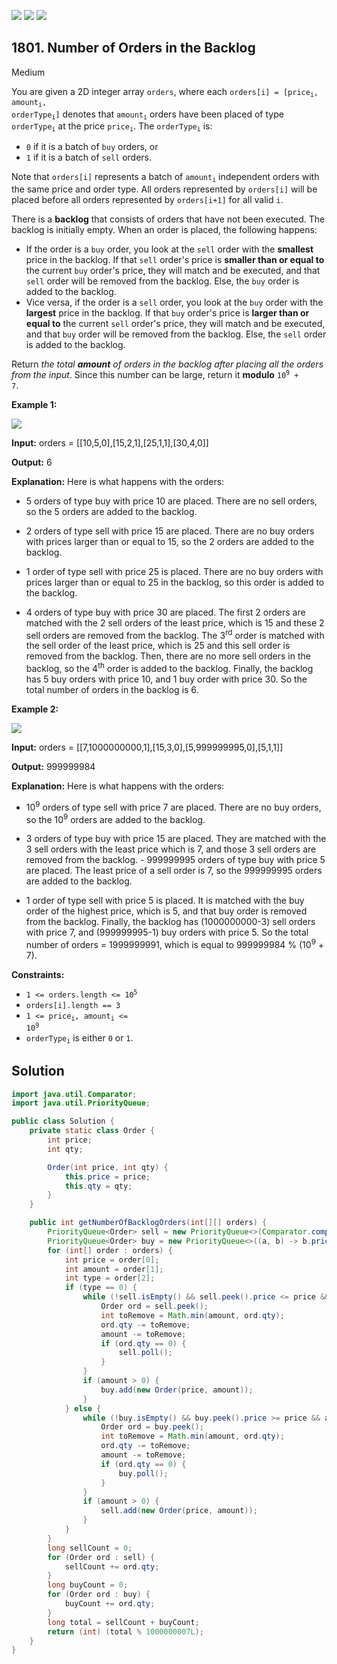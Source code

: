 [![](https://img.shields.io/github/stars/javadev/LeetCode-in-Java?label=Stars&style=flat-square)](https://github.com/javadev/LeetCode-in-Java)
[![](https://img.shields.io/github/forks/javadev/LeetCode-in-Java?label=Fork%20me%20on%20GitHub%20&style=flat-square)](https://github.com/javadev/LeetCode-in-Java/fork)
[![](https://img.shields.io/badge/-LeetCode%20in%20Kotlin-blue?style=flat-square)](https://github.com/javadev/LeetCode-in-Kotlin)

## 1801\. Number of Orders in the Backlog

Medium

You are given a 2D integer array `orders`, where each <code>orders[i] = [price<sub>i</sub>, amount<sub>i</sub>, orderType<sub>i</sub>]</code> denotes that <code>amount<sub>i</sub></code> orders have been placed of type <code>orderType<sub>i</sub></code> at the price <code>price<sub>i</sub></code>. The <code>orderType<sub>i</sub></code> is:

*   `0` if it is a batch of `buy` orders, or
*   `1` if it is a batch of `sell` orders.

Note that `orders[i]` represents a batch of <code>amount<sub>i</sub></code> independent orders with the same price and order type. All orders represented by `orders[i]` will be placed before all orders represented by `orders[i+1]` for all valid `i`.

There is a **backlog** that consists of orders that have not been executed. The backlog is initially empty. When an order is placed, the following happens:

*   If the order is a `buy` order, you look at the `sell` order with the **smallest** price in the backlog. If that `sell` order's price is **smaller than or equal to** the current `buy` order's price, they will match and be executed, and that `sell` order will be removed from the backlog. Else, the `buy` order is added to the backlog.
*   Vice versa, if the order is a `sell` order, you look at the `buy` order with the **largest** price in the backlog. If that `buy` order's price is **larger than or equal to** the current `sell` order's price, they will match and be executed, and that `buy` order will be removed from the backlog. Else, the `sell` order is added to the backlog.

Return _the total **amount** of orders in the backlog after placing all the orders from the input_. Since this number can be large, return it **modulo** <code>10<sup>9</sup> + 7</code>.

**Example 1:**

![](https://assets.leetcode.com/uploads/2021/03/11/ex1.png)

**Input:** orders = \[\[10,5,0],[15,2,1],[25,1,1],[30,4,0]]

**Output:** 6

**Explanation:** Here is what happens with the orders: 

- 5 orders of type buy with price 10 are placed. There are no sell orders, so the 5 orders are added to the backlog.

- 2 orders of type sell with price 15 are placed. There are no buy orders with prices larger than or equal to 15, so the 2 orders are added to the backlog. 

- 1 order of type sell with price 25 is placed. There are no buy orders with prices larger than or equal to 25 in the backlog, so this order is added to the backlog. 

- 4 orders of type buy with price 30 are placed. The first 2 orders are matched with the 2 sell orders of the least price, which is 15 and these 2 sell orders are removed from the backlog. The 3<sup>rd</sup> order is matched with the sell order of the least price, which is 25 and this sell order is removed from the backlog. Then, there are no more sell orders in the backlog, so the 4<sup>th</sup> order is added to the backlog. Finally, the backlog has 5 buy orders with price 10, and 1 buy order with price 30. So the total number of orders in the backlog is 6.

**Example 2:**

![](https://assets.leetcode.com/uploads/2021/03/11/ex2.png)

**Input:** orders = \[\[7,1000000000,1],[15,3,0],[5,999999995,0],[5,1,1]]

**Output:** 999999984

**Explanation:** Here is what happens with the orders: 

- 10<sup>9</sup> orders of type sell with price 7 are placed. There are no buy orders, so the 10<sup>9</sup> orders are added to the backlog. 

- 3 orders of type buy with price 15 are placed. They are matched with the 3 sell orders with the least price which is 7, and those 3 sell orders are removed from the backlog. - 999999995 orders of type buy with price 5 are placed. The least price of a sell order is 7, so the 999999995 orders are added to the backlog. 

- 1 order of type sell with price 5 is placed. It is matched with the buy order of the highest price, which is 5, and that buy order is removed from the backlog. Finally, the backlog has (1000000000-3) sell orders with price 7, and (999999995-1) buy orders with price 5. So the total number of orders = 1999999991, which is equal to 999999984 % (10<sup>9</sup> + 7).

**Constraints:**

*   <code>1 <= orders.length <= 10<sup>5</sup></code>
*   `orders[i].length == 3`
*   <code>1 <= price<sub>i</sub>, amount<sub>i</sub> <= 10<sup>9</sup></code>
*   <code>orderType<sub>i</sub></code> is either `0` or `1`.

## Solution

```java
import java.util.Comparator;
import java.util.PriorityQueue;

public class Solution {
    private static class Order {
        int price;
        int qty;

        Order(int price, int qty) {
            this.price = price;
            this.qty = qty;
        }
    }

    public int getNumberOfBacklogOrders(int[][] orders) {
        PriorityQueue<Order> sell = new PriorityQueue<>(Comparator.comparingInt(a -> a.price));
        PriorityQueue<Order> buy = new PriorityQueue<>((a, b) -> b.price - a.price);
        for (int[] order : orders) {
            int price = order[0];
            int amount = order[1];
            int type = order[2];
            if (type == 0) {
                while (!sell.isEmpty() && sell.peek().price <= price && amount > 0) {
                    Order ord = sell.peek();
                    int toRemove = Math.min(amount, ord.qty);
                    ord.qty -= toRemove;
                    amount -= toRemove;
                    if (ord.qty == 0) {
                        sell.poll();
                    }
                }
                if (amount > 0) {
                    buy.add(new Order(price, amount));
                }
            } else {
                while (!buy.isEmpty() && buy.peek().price >= price && amount > 0) {
                    Order ord = buy.peek();
                    int toRemove = Math.min(amount, ord.qty);
                    ord.qty -= toRemove;
                    amount -= toRemove;
                    if (ord.qty == 0) {
                        buy.poll();
                    }
                }
                if (amount > 0) {
                    sell.add(new Order(price, amount));
                }
            }
        }
        long sellCount = 0;
        for (Order ord : sell) {
            sellCount += ord.qty;
        }
        long buyCount = 0;
        for (Order ord : buy) {
            buyCount += ord.qty;
        }
        long total = sellCount + buyCount;
        return (int) (total % 1000000007L);
    }
}
```